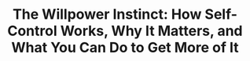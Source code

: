---
title: "The Willpower Instinct: How Self-Control Works, Why It Matters, and What You Can Do to Get More of It"
authors:
- Kelly McGonigal
year: 2011
goodreads: 10865206
rating: 4
tags:
- Self-Help
---